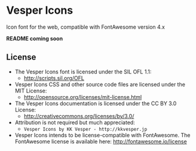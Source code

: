 # Vesper Icons

Icon font for the web, compatible with FontAwesome version 4.x

**README coming soon**

## License

- The Vesper Icons font is licensed under the SIL OFL 1.1:
  - http://scripts.sil.org/OFL
- Vesper Icons CSS and other source code files are licensed under the MIT License:
  - http://opensource.org/licenses/mit-license.html
- The Vesper Icons documentation is licensed under the CC BY 3.0 License:
  - http://creativecommons.org/licenses/by/3.0/
- Attribution is not required but much appreciated:
  - `Vesper Icons by KK Vesper - http://kkvesper.jp`
- Vesper Icons intends to be license-compatible with FontAwesome. The FontAwesome license is available here: http://fontawesome.io/license
